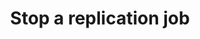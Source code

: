 ---
# -------------------------- #
#      ENDPOINT DETAILS      #
# -------------------------- #

content-type: "api-endpoint"
endpoint: "replication-jobs"
key: "stop-a-job"
version: "4"


# -------------------------- #
#       METHOD DETAILS       #
# -------------------------- #

title: "Stop a replication job"
method: "delete"
short-url: |
  /v{{ endpoint.version }}{{ object.endpoint-url }}
full-url: |
  {{ api.base-url }}{{ endpoint.short-url | flatify }}
short: "{{ api.core-objects.replication-jobs.delete.description }}"
description: "{{ api.core-objects.replication-jobs.delete.description }}"


# -------------------------- #
#       METHOD ARGUMENTS     #
# -------------------------- #

arguments:
  - name: "source_id"
    required: true
    type: "path parameter"
    description: |
      A path parameter corresponding to the [unique ID of the source]({{ api.core-objects.sources.object }}).
    example-value: |
      120643


# -------------------------- #
#           RETURNS          #
# -------------------------- #

returns: |
  If successful, the API will return a status of <code class="api success">200 OK</code> and an object with a `status` property with a value of `200`.


# ------------------------------ #
#   EXAMPLE REQUEST & RESPONSES  #
# ------------------------------ #

examples:
  - type: "Request"
    language: "json"
    code: |
      {% assign right-bracket = "}" %}
      curl -X {{ endpoint.method | upcase }} {{ endpoint.full-url | flatify | replace: "{source_id","120643" | remove: right-bracket | strip_newlines }}
           -H "Authorization: Bearer <ACCESS_TOKEN>" 
           -H "Content-Type: application/json"

  - type: "Response"
    language: "json"
    code: |
      {
        "status": 200
      }
---